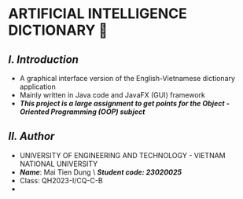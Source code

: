  # **ARTIFICIAL INTELLIGENCE DICTIONARY 🧠**
  
## ***I. Introduction***
 + A graphical interface version of the English-Vietnamese dictionary application
 + Mainly written in Java code and JavaFX (GUI) framework
 + ***This project is a large assignment to get points for the Object - Oriented Programming (OOP) subject***
## ***II. Author***
 + UNIVERSITY OF ENGINEERING AND TECHNOLOGY - VIETNAM NATIONAL UNIVERSITY
 + ***Name***: Mai Tien Dung \                    ***Student code: 23020025***
 + Class: QH2023-I/CQ-C-B
 + 
